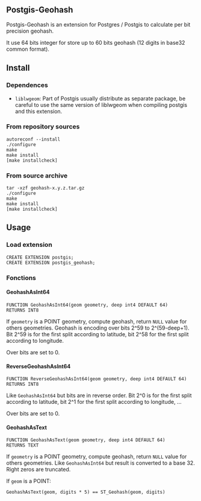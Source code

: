 ## Postgis-Geohash ##

Postgis-Geohash is an extension for Postgres / Postgis to calculate per bit precision geohash.

It use 64 bits integer for store up to 60 bits geohash (12 digits in base32 common format).


## Install ##

### Dependences ###

* `liblwgeom`: Part of Postgis usually distribute as separate package, be careful to use the same version of liblwgeom when compiling postgis and this extension.

### From repository sources ###

    autoreconf --install
    ./configure
    make
    make install
    [make installcheck]

### From source archive ###

    tar -xzf geohash-x.y.z.tar.gz
    ./configure
    make
    make install
    [make installcheck]


## Usage ##

### Load extension ###

    CREATE EXTENSION postgis;
    CREATE EXTENSION postgis_geohash;

### Fonctions ###

#### GeohashAsInt64 ####

    FUNCTION GeohashAsInt64(geom geometry, deep int4 DEFAULT 64)
    RETURNS INT8

If `geometry` is a POINT geometry, compute geohash, return `NULL` value for others geometries.
Geohash is encoding over bits 2^59 to 2^(59-deep+1).
Bit 2^59 is for the first split according to latitude, bit 2^58 for the first split according to longitude.

Over bits are set to 0.

#### ReverseGeohashAsInt64 ####

    FUNCTION ReverseGeohashAsInt64(geom geometry, deep int4 DEFAULT 64)
    RETURNS INT8

Like `GeohashAsInt64` but bits are in reverse order.
Bit 2^0 is for the first split according to latitude, bit 2^1 for the first split according to longitude, ...

Over bits are set to 0.

#### GeohashAsText ####

    FUNCTION GeohashAsText(geom geometry, deep int4 DEFAULT 64)
	RETURNS TEXT

If `geometry` is a POINT geometry, compute geohash, return `NULL` value for others geometries.
Like `GeohashAsInt64` but result is converted to a base 32.
Right zeros are truncated.

If `geom` is a POINT:

    GeohashAsText(geom, digits * 5) == ST_Geohash(geom, digits)
